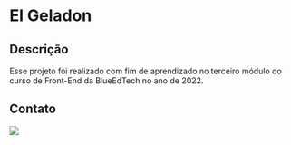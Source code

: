 # El Geladon

## Descrição
Esse projeto foi realizado com fim de aprendizado no terceiro módulo do curso de Front-End da BlueEdTech no ano de 2022.

## Contato

<a href="https://www.linkedin.com/in/beatriz-lages-melga%C3%A7o-036553218/" target="_blank">
    <img src="https://img.icons8.com/color/96/000000/linkedin-circled--v1.png"/>
</a>
